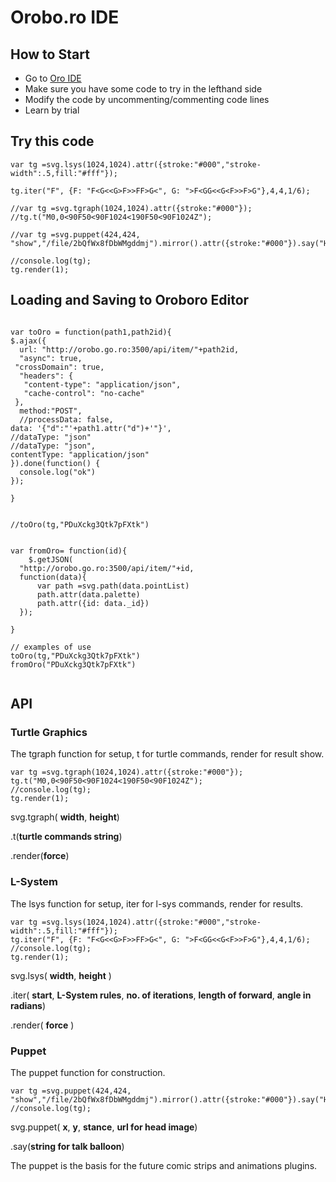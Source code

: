 # Orobo.ro IDE

## How to Start

* Go to  [Oro IDE](http://orobo.go.ro:3500/file/8tKjNXB6TuxBSsf5c)
* Make sure you have some code to try in the lefthand side
* Modify the code by uncommenting/commenting code lines
* Learn by trial

## Try this code

```
var tg =svg.lsys(1024,1024).attr({stroke:"#000","stroke-width":.5,fill:"#fff"});

tg.iter("F", {F: "F<G<<G>F>>FF>G<", G: ">F<GG<<G<F>>F>G"},4,4,1/6);

//var tg =svg.tgraph(1024,1024).attr({stroke:"#000"});
//tg.t("M0,0<90F50<90F1024<190F50<90F1024Z");

//var tg =svg.puppet(424,424, "show","/file/2bQfWx8fDbWMgddmj").mirror().attr({stroke:"#000"}).say("Habem!");

//console.log(tg);
tg.render(1);

```

## Loading and Saving to Oroboro Editor

```

var toOro = function(path1,path2id){
$.ajax({
  url: "http://orobo.go.ro:3500/api/item/"+path2id,
  "async": true,
 "crossDomain": true,
  "headers": {
   "content-type": "application/json",
   "cache-control": "no-cache"
 },
  method:"POST",
  //processData: false,
data: '{"d":"'+path1.attr("d")+'"}',
//dataType: "json"
//dataType: "json",
contentType: "application/json"
}).done(function() {
  console.log("ok")
});

}


//toOro(tg,"PDuXckg3Qtk7pFXtk")


var fromOro= function(id){
    $.getJSON(
  "http://orobo.go.ro:3500/api/item/"+id,
  function(data){
      var path =svg.path(data.pointList)
      path.attr(data.palette)
      path.attr({id: data._id})
  });

}

// examples of use
toOro(tg,"PDuXckg3Qtk7pFXtk")
fromOro("PDuXckg3Qtk7pFXtk")


```

## API
### Turtle Graphics
The tgraph function for setup, t for turtle commands, render for result show.

```
var tg =svg.tgraph(1024,1024).attr({stroke:"#000"});
tg.t("M0,0<90F50<90F1024<190F50<90F1024Z");
//console.log(tg);
tg.render(1);

```

svg.tgraph( __width__, __height__)

.t(__turtle commands string__)

.render(__force__)

### L-System
The lsys function for setup, iter for l-sys commands, render for results.

```
var tg =svg.lsys(1024,1024).attr({stroke:"#000","stroke-width":.5,fill:"#fff"});
tg.iter("F", {F: "F<G<<G>F>>FF>G<", G: ">F<GG<<G<F>>F>G"},4,4,1/6);
//console.log(tg);
tg.render(1);

```

svg.lsys( __width__, __height__ )

.iter( __start__, __L-System rules__, __no. of iterations__, __length of forward__, __angle in radians__)

.render( __force__ )

### Puppet
The puppet function for construction.

```
var tg =svg.puppet(424,424, "show","/file/2bQfWx8fDbWMgddmj").mirror().attr({stroke:"#000"}).say("Habem!");
//console.log(tg);
```

svg.puppet( __x__, __y__, __stance__, __url for head image__)

.say(__string for talk balloon__)

The puppet is the basis for the future comic strips and animations plugins.
